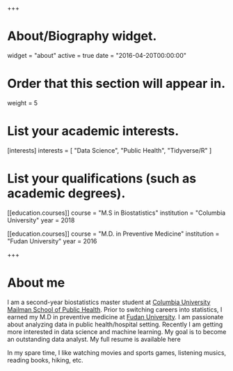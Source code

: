 +++
# About/Biography widget.
widget = "about"
active = true
date = "2016-04-20T00:00:00"

# Order that this section will appear in.
weight = 5

# List your academic interests.
[interests]
  interests = [
    "Data Science",
    "Public Health",
    "Tidyverse/R"
  ]

# List your qualifications (such as academic degrees).
[[education.courses]]
  course = "M.S in Biostatistics"
  institution = "Columbia University"
  year = 2018

[[education.courses]]
  course = "M.D. in Preventive Medicine"
  institution = "Fudan University"
  year = 2016
 
+++

# About me

I am a second-year biostatistics master student at [Columbia University Mailman School of Public Health](https://www.mailman.columbia.edu/). Prior to switching careers into statistics, I earned my M.D in preventive medicine at [Fudan University](http://www.fudan.edu.cn/en/). I am passionate about analyzing data in public health/hospital setting. Recently I am getting more interested in data science and machine learning. My goal is to become an outstanding data analyst. My full resume is available here

In my spare time, I like watching movies and sports games, listening musics, reading books, hiking, etc.


